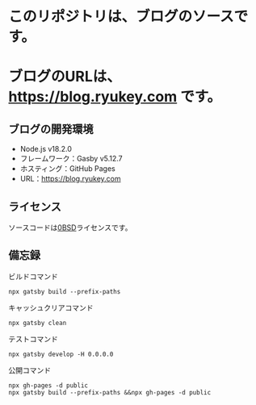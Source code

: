 # このリポジトリは、ブログのソースです。
# ブログのURLは、https://blog.ryukey.com です。

## ブログの開発環境
- Node.js v18.2.0
- フレームワーク：Gasby v5.12.7
- ホスティング：GitHub Pages
- URL：https://blog.ryukey.com

## ライセンス
ソースコードは[0BSD](https://opensource.org/licenses/0BSD)ライセンスです。

## 備忘録
ビルドコマンド
```
npx gatsby build --prefix-paths
```
キャッシュクリアコマンド
```
npx gatsby clean
```
テストコマンド
```
npx gatsby develop -H 0.0.0.0
```
公開コマンド
```
npx gh-pages -d public
npx gatsby build --prefix-paths &&npx gh-pages -d public
```
